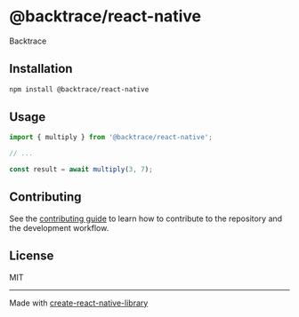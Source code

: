 # @backtrace/react-native

Backtrace

## Installation

```sh
npm install @backtrace/react-native
```

## Usage

```js
import { multiply } from '@backtrace/react-native';

// ...

const result = await multiply(3, 7);
```

## Contributing

See the [contributing guide](CONTRIBUTING.md) to learn how to contribute to the repository and the development workflow.

## License

MIT

---

Made with [create-react-native-library](https://github.com/callstack/react-native-builder-bob)
